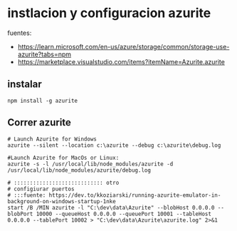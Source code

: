 # instlacion y configuracion azurite

fuentes: 
- https://learn.microsoft.com/en-us/azure/storage/common/storage-use-azurite?tabs=npm
- https://marketplace.visualstudio.com/items?itemName=Azurite.azurite


## instalar
```shell
npm install -g azurite
```
## Correr azurite
```shell
# Launch Azurite for Windows
azurite --silent --location c:\azurite --debug c:\azurite\debug.log

#Launch Azurite for MacOs or Linux:
azurite -s -l /usr/local/lib/node_modules/azurite -d /usr/local/lib/node_modules/azurite/debug.log

# :::::::::::::::::::::::::::: otro
# configiurar puertos
# :::fuente: https://dev.to/kkoziarski/running-azurite-emulator-in-background-on-windows-startup-1nke
start /B /MIN azurite -l "C:\dev\data\Azurite" --blobHost 0.0.0.0 --blobPort 10000 --queueHost 0.0.0.0 --queuePort 10001 --tableHost 0.0.0.0 --tablePort 10002 > "C:\dev\data\Azurite\azurite.log" 2>&1


```
